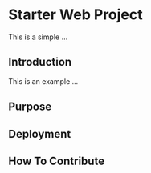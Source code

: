 # Starter Web Project

This is a simple ...

## Introduction

This is an example ...

## Purpose

## Deployment

## How To Contribute